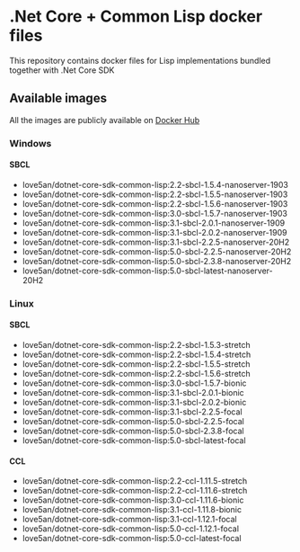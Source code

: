 # .Net Core + Common Lisp docker files

This repository contains docker files for Lisp implementations bundled together with .Net Core SDK

## Available images

All the images are publicly available on [Docker Hub](https://cloud.docker.com/u/love5an/repository/docker/love5an/dotnet-core-sdk-common-lisp)

### Windows

#### SBCL
  * love5an/dotnet-core-sdk-common-lisp:2.2-sbcl-1.5.4-nanoserver-1903
  * love5an/dotnet-core-sdk-common-lisp:2.2-sbcl-1.5.5-nanoserver-1903
  * love5an/dotnet-core-sdk-common-lisp:2.2-sbcl-1.5.6-nanoserver-1903
  * love5an/dotnet-core-sdk-common-lisp:3.0-sbcl-1.5.7-nanoserver-1903
  * love5an/dotnet-core-sdk-common-lisp:3.1-sbcl-2.0.1-nanoserver-1909
  * love5an/dotnet-core-sdk-common-lisp:3.1-sbcl-2.0.2-nanoserver-1909
  * love5an/dotnet-core-sdk-common-lisp:3.1-sbcl-2.2.5-nanoserver-20H2
  * love5an/dotnet-core-sdk-common-lisp:5.0-sbcl-2.2.5-nanoserver-20H2
  * love5an/dotnet-core-sdk-common-lisp:5.0-sbcl-2.3.8-nanoserver-20H2
  * love5an/dotnet-core-sdk-common-lisp:5.0-sbcl-latest-nanoserver-20H2

### Linux

#### SBCL
  * love5an/dotnet-core-sdk-common-lisp:2.2-sbcl-1.5.3-stretch
  * love5an/dotnet-core-sdk-common-lisp:2.2-sbcl-1.5.4-stretch
  * love5an/dotnet-core-sdk-common-lisp:2.2-sbcl-1.5.5-stretch
  * love5an/dotnet-core-sdk-common-lisp:2.2-sbcl-1.5.6-stretch
  * love5an/dotnet-core-sdk-common-lisp:3.0-sbcl-1.5.7-bionic
  * love5an/dotnet-core-sdk-common-lisp:3.1-sbcl-2.0.1-bionic
  * love5an/dotnet-core-sdk-common-lisp:3.1-sbcl-2.0.2-bionic
  * love5an/dotnet-core-sdk-common-lisp:3.1-sbcl-2.2.5-focal
  * love5an/dotnet-core-sdk-common-lisp:5.0-sbcl-2.2.5-focal
  * love5an/dotnet-core-sdk-common-lisp:5.0-sbcl-2.3.8-focal
  * love5an/dotnet-core-sdk-common-lisp:5.0-sbcl-latest-focal

#### CCL
  * love5an/dotnet-core-sdk-common-lisp:2.2-ccl-1.11.5-stretch
  * love5an/dotnet-core-sdk-common-lisp:2.2-ccl-1.11.6-stretch
  * love5an/dotnet-core-sdk-common-lisp:3.0-ccl-1.11.6-bionic
  * love5an/dotnet-core-sdk-common-lisp:3.1-ccl-1.11.8-bionic
  * love5an/dotnet-core-sdk-common-lisp:3.1-ccl-1.12.1-focal
  * love5an/dotnet-core-sdk-common-lisp:5.0-ccl-1.12.1-focal
  * love5an/dotnet-core-sdk-common-lisp:5.0-ccl-latest-focal

